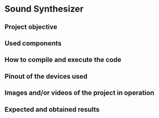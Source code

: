 # Sound Synthesizer

## Project objective

## Used components

## How to compile and execute the code

## Pinout of the devices used

## Images and/or videos of the project in operation

## Expected and obtained results